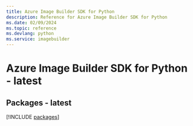 ```yaml
---
title: Azure Image Builder SDK for Python
description: Reference for Azure Image Builder SDK for Python
ms.date: 02/09/2024
ms.topic: reference
ms.devlang: python
ms.service: imagebuilder
---
```

# Azure Image Builder SDK for Python - latest
## Packages - latest
[!INCLUDE [packages](image-builder-index.md)]